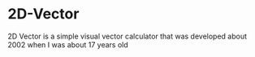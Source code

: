 # 2D-Vector
2D Vector is a simple visual vector calculator that was developed about 2002 when I was about 17 years old
